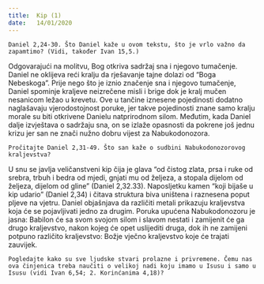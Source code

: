 ```yaml
---
title:  Kip (1)
date:   14/01/2020
---
```


`Daniel 2,24-30. Što Daniel kaže u ovom tekstu, što je vrlo važno da zapamtimo? (Vidi, također Ivan 15,5.)`

Odgovarajući na molitvu, Bog otkriva sadržaj sna i njegovo tumačenje. Daniel ne oklijeva reći kralju da rješavanje tajne dolazi od “Boga Nebeskoga”. Prije nego što je iznio značenje sna i njegovo tumačenje, Daniel spominje kraljeve neizrečene misli i brige dok je kralj mučen nesanicom ležao u krevetu. Ove u tančine iznesene pojedinosti dodatno naglašavaju vjerodostojnost poruke, jer takve pojedinosti znane samo kralju morale su biti otkrivene Danielu natprirodnom silom. Međutim, kada Daniel dalje izvještava o sadržaju sna, on se izlaže opasnosti da pokrene još jednu krizu jer san ne znači nužno dobru vijest za Nabukodonozora.

`Pročitajte Daniel 2,31-49. Što san kaže o sudbini Nabukodonozorovog kraljevstva?`

U snu se javlja veličanstveni kip čija je glava “od čistog zlata, prsa i ruke od srebra, trbuh i bedra od mjedi, gnjati mu od željeza, a stopala dijelom od željeza, dijelom od gline” (Daniel 2,32.33). Naposljetku kamen “koji bijaše u kip udario” (Daniel 2,34) i čitava struktura biva uništena i raznesena poput pljeve na vjetru. Daniel objašnjava da različiti metali prikazuju kraljevstva koja će se pojavljivati jedno za drugim. Poruka upućena Nabukodonozoru je jasna: Babilon će sa svom svojom silom i slavom nestati i zamijenit će ga drugo kraljevstvo, nakon kojeg će opet uslijediti druga, dok ih ne zamijeni potpuno različito kraljevstvo: Božje vječno kraljevstvo koje će trajati zauvijek.

`Pogledajte kako su sve ljudske stvari prolazne i privremene. Čemu nas ova činjenica treba naučiti o velikoj nadi koju imamo u Isusu i samo u Isusu (vidi Ivan 6,54; 2. Korinćanima 4,18)?`
